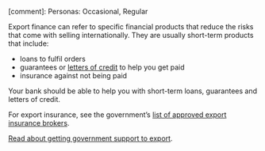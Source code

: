 [comment]: Personas: Occasional, Regular

Export finance can refer to specific financial products that reduce the risks that come with selling internationally. They are usually short-term products that include:

* loans to fulfil orders
* guarantees or [letters of credit](/getting-paid/decide-when-youll-get-paid#Share-the-risk "letters of credit") to help you get paid
* insurance against not being paid

Your bank should be able to help you with short-term loans, guarantees and letters of credit.

For export insurance, see the government&rsquo;s [list of approved export insurance brokers](https://www.gov.uk/government/publications/uk-export-finance-insurance-list-of-approved-brokers/export-insurance-approved-brokers "UK Export Finance approved insurance brokers").

[Read about getting government support to export](/finance/get-government-finance-support "Get finance support from government").
